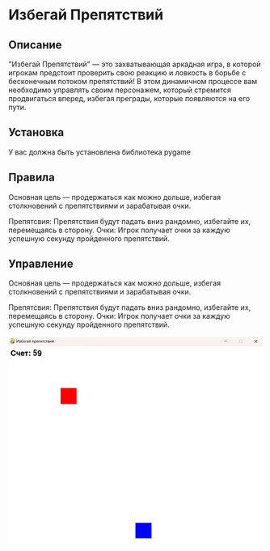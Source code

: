 # Избегай Препятствий
## Описание
"Избегай Препятствий" — это захватывающая аркадная игра, в которой игрокам предстоит проверить свою реакцию и ловкость в борьбе с бесконечным потоком препятствий! В этом динамичном процессе вам необходимо управлять своим персонажем, который стремится продвигаться вперед, избегая  преграды, которые появляются на его пути.
## Установка 
У вас должна быть установлена библиотека pygame
## Правила 
Основная цель — продержаться как можно дольше, избегая столкновений с препятствиями и зарабатывая очки.

Препятсвия:
Препятствия будут падать вниз рандомно, избегайте их, перемещаясь в сторону.
Очки:
 Игрок получает очки за каждую успешную секунду пройденного препятствий.

## Управление 
Основная цель — продержаться как можно дольше, избегая столкновений с препятствиями и зарабатывая очки.

Препятсвия:
Препятствия будут падать вниз рандомно, избегайте их, перемещаясь в сторону.
Очки:
    Игрок получает очки за каждую успешную секунду пройденного препятствий.

![](image.png)
